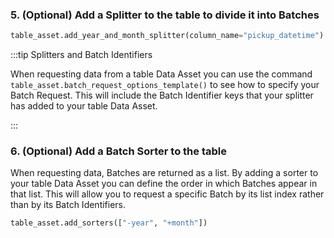 ### 5. (Optional) Add a Splitter to the table to divide it into Batches

```python title="Python code"
table_asset.add_year_and_month_splitter(column_name="pickup_datetime")
```

:::tip Splitters and Batch Identifiers

When requesting data from a table Data Asset you can use the command `table_asset.batch_request_options_template()` to see how to specify your Batch Request.  This will include the Batch Identifier keys that your splitter has added to your table Data Asset.

::: 

### 6. (Optional) Add a Batch Sorter to the table

When requesting data, Batches are returned as a list.  By adding a sorter to your table Data Asset you can define the order in which Batches appear in that list.  This will allow you to request a specific Batch by its list index rather than by its Batch Identifiers.

```python title="Python code"
table_asset.add_sorters(["-year", "+month"])
```